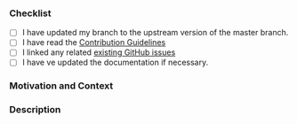 <!-- ============================================================================================================
Thanks for contributing to _Keras-Datasets_! We really appreciate your help !
Before you submit your pull request, please make sure to check the following boxes by putting an x in the [ ] 
============================================================================================================= -->

### Checklist
- [ ] I have updated my branch to the upstream version of the master branch.
- [ ] I have read the [Contribution Guidelines](https://github.com/DEKHTIARJonathan/keras-datasets/blob/master/CONTRIBUTING.md)
- [ ] I linked any related [existing GitHub issues](https://github.com/DEKHTIARJonathan/keras-datasets/issues)
- [ ] I have ve updated the documentation if necessary.

### Motivation and Context
<!--- Why is this change required? What problem does it solve? -->
<!--- If it fixes an open issue, please link to the issue here. -->
<!--- Please describe in detail how you tested your changes. --->

### Description
<!--- Describe your changes in detail -->
